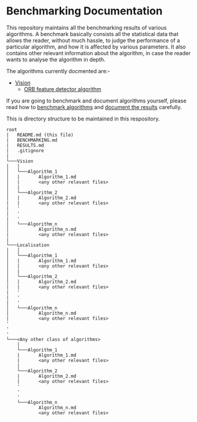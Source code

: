 # Benchmarking Documentation

This repository maintains all the benchmarking results of various algorithms. A benchmark basically consists all the statistical data that allows the reader, without much hassle, to judge the performance of a particular algorithm, and how it is affected by various parameters. It also contains other relevant information about the algorithm, in case the reader wants to analyse the algorithm in depth.

The algorithms currently docmented are:-

- [Vision](Vision)    
    - [ORB feature detector algorithm](Vision/ORB_feature_detector_algorithm)

If you are going to benchmark and document algorithms yourself, please read how to [benchmark algorithms](BENCHMARKING.md) and [document the results](RESULTS.MD) carefully.

This is directory structure to be maintained in this respository.

```
root
|   README.md (this file)
|   BENCHMARKING.md
|   RESULTS.md
|   .gitignore
|
└───Vision
│   │   
│   └───Algorithm_1
│   |       Algorithm_1.md
│   |       <any other relevant files>
│   |
│   └───Algorithm_2
│   |       Algorithm_2.md
|   |       <any other relevant files>
|   '
|   '
|   '
│   └───Algorithm_n
│           Algorithm_n.md
|           <any other relevant files>
|   
└───Localisation
│   │   
│   └───Algorithm_1
│   |       Algorithm_1.md
│   |       <any other relevant files>
│   |
│   └───Algorithm_2
│   |       Algorithm_2.md
|   |       <any other relevant files>
|   '
|   '
|   '
│   └───Algorithm_n
│           Algorithm_n.md
|           <any other relevant files>
'
'
'
└───<Any other class of algorithms>
    │   
    └───Algorithm_1
    |       Algorithm_1.md
    |       <any other relevant files>
    |
    └───Algorithm_2
    |       Algorithm_2.md
    |       <any other relevant files>
    '
    '
    '
    └───Algorithm_n
            Algorithm_n.md
            <any other relevant files>
```
